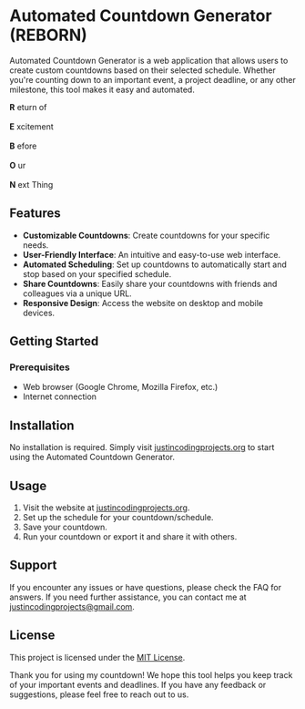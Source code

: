 # Automated Countdown Generator (REBORN)


Automated Countdown Generator is a web application that allows users to create custom countdowns based on their selected schedule. Whether you're counting down to an important event, a project deadline, or any other milestone, this tool makes it easy and automated.

**R** eturn of<br/><br/>
**E** xcitement<br/><br/>
**B** efore<br/><br/>
**O** ur<br/><br/>
**N** ext Thing

## Features
- **Customizable Countdowns**: Create countdowns for your specific needs.
- **User-Friendly Interface**: An intuitive and easy-to-use web interface.
- **Automated Scheduling**: Set up countdowns to automatically start and stop based on your specified schedule.
- **Share Countdowns**: Easily share your countdowns with friends and colleagues via a unique URL.
- **Responsive Design**: Access the website on desktop and mobile devices.
## Getting Started
### Prerequisites
- Web browser (Google Chrome, Mozilla Firefox, etc.)
- Internet connection
## Installation
No installation is required. Simply visit [justincodingprojects.org](https://justincodingprojects.org) to start using the Automated Countdown Generator.

## Usage
  1. Visit the website at [justincodingprojects.org](https://justincodingprojects.org).
  2. Set up the schedule for your countdown/schedule.
  3. Save your countdown.
  4. Run your countdown or export it and share it with others.
<!--  4. Share the unique countdown URL with others or keep it for your reference. | HAS NOT GONE TO THAT YET-->

## Support
If you encounter any issues or have questions, please check the FAQ for answers. If you need further assistance, you can contact me at [justincodingprojects@gmail.com](mailto:justincodingprojects+support@gmail.com).

## License
This project is licensed under the [MIT License](LICENSE).

Thank you for using my countdown! We hope this tool helps you keep track of your important events and deadlines. If you have any feedback or suggestions, please feel free to reach out to us.
